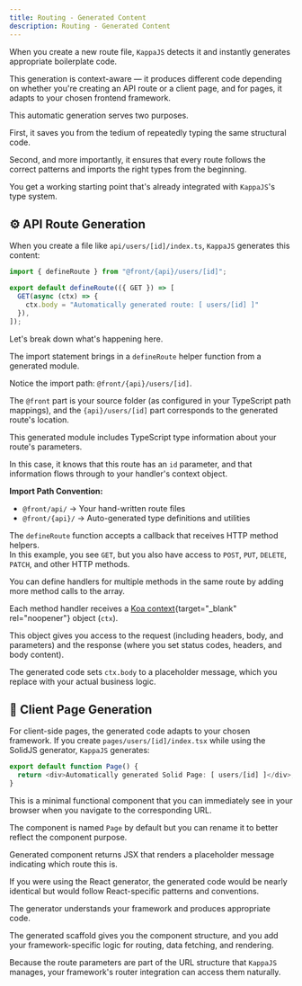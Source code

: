 ```yaml
---
title: Routing - Generated Content
description: Routing - Generated Content
---
```


When you create a new route file, `KappaJS` detects it and instantly generates appropriate boilerplate code.

This generation is context-aware — it produces different code depending on whether you're creating an API route or a client page,
and for pages, it adapts to your chosen frontend framework.

This automatic generation serves two purposes.

First, it saves you from the tedium of repeatedly typing the same structural code.

Second, and more importantly, it ensures that every route follows the correct patterns
and imports the right types from the beginning.

You get a working starting point that's already integrated with `KappaJS`'s type system.

## ⚙️ API Route Generation

When you create a file like `api/users/[id]/index.ts`, `KappaJS` generates this content:

```ts [api/users/[id]/index.ts][dark]
import { defineRoute } from "@front/{api}/users/[id]";

export default defineRoute(({ GET }) => [
  GET(async (ctx) => {
    ctx.body = "Automatically generated route: [ users/[id] ]"
  }),
]);
```

Let's break down what's happening here.

The import statement brings in a `defineRoute` helper function from a generated module.

Notice the import path: `@front/{api}/users/[id]`.

The `@front` part is your source folder (as configured in your TypeScript path mappings),
and the `{api}/users/[id]` part corresponds to the generated route's location.

This generated module includes TypeScript type information about your route's parameters.

In this case, it knows that this route has an `id` parameter,
and that information flows through to your handler's context object.

**Import Path Convention:**
- `@front/api/` → Your hand-written route files
- `@front/{api}/` → Auto-generated type definitions and utilities

The `defineRoute` function accepts a callback that receives HTTP method helpers.<br>
In this example, you see `GET`, but you also have access to `POST`, `PUT`, `DELETE`, `PATCH`, and other HTTP methods.

You can define handlers for multiple methods in the same route by adding more method calls to the array.

Each method handler receives a [Koa context](https://koajs.com/#context){target="_blank" rel="noopener"} object (`ctx`).

This object gives you access to the request (including headers, body, and parameters)
and the response (where you set status codes, headers, and body content).

The generated code sets `ctx.body` to a placeholder message,
which you replace with your actual business logic.

## 🎨 Client Page Generation

For client-side pages, the generated code adapts to your chosen framework.
If you create `pages/users/[id]/index.tsx` while using the SolidJS generator, `KappaJS` generates:

```ts [pages/users/[id]/index.tsx]
export default function Page() {
  return <div>Automatically generated Solid Page: [ users/[id] ]</div>;
}
```

This is a minimal functional component that you can immediately see in your browser
when you navigate to the corresponding URL.

The component is named `Page` by default but you can rename it to better reflect the component purpose.

Generated component returns JSX that renders a placeholder message indicating which route this is.

If you were using the React generator, the generated code would be nearly identical
but would follow React-specific patterns and conventions.

The generator understands your framework and produces appropriate code.

The generated scaffold gives you the component structure,
and you add your framework-specific logic for routing, data fetching, and rendering.

Because the route parameters are part of the URL structure that `KappaJS` manages,
your framework's router integration can access them naturally.

